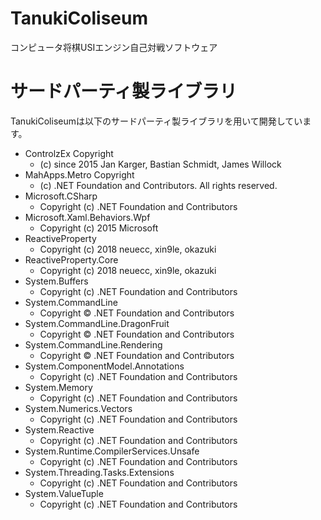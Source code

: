 # TanukiColiseum
コンピュータ将棋USIエンジン自己対戦ソフトウェア

# サードパーティ製ライブラリ
TanukiColiseumは以下のサードパーティ製ライブラリを用いて開発しています。
- ControlzEx Copyright
  - (c) since 2015 Jan Karger, Bastian Schmidt, James Willock
- MahApps.Metro Copyright
  - (c) .NET Foundation and Contributors. All rights reserved.
- Microsoft.CSharp
  - Copyright (c) .NET Foundation and Contributors
- Microsoft.Xaml.Behaviors.Wpf
  - Copyright (c) 2015 Microsoft
- ReactiveProperty
  - Copyright (c) 2018 neuecc, xin9le, okazuki
- ReactiveProperty.Core
  - Copyright (c) 2018 neuecc, xin9le, okazuki
- System.Buffers
  - Copyright (c) .NET Foundation and Contributors
- System.CommandLine
  - Copyright © .NET Foundation and Contributors
- System.CommandLine.DragonFruit
  - Copyright © .NET Foundation and Contributors
- System.CommandLine.Rendering
  - Copyright © .NET Foundation and Contributors
- System.ComponentModel.Annotations
  - Copyright (c) .NET Foundation and Contributors
- System.Memory
  - Copyright (c) .NET Foundation and Contributors
- System.Numerics.Vectors
  - Copyright (c) .NET Foundation and Contributors
- System.Reactive
  - Copyright (c) .NET Foundation and Contributors
- System.Runtime.CompilerServices.Unsafe
  - Copyright (c) .NET Foundation and Contributors
- System.Threading.Tasks.Extensions
  - Copyright (c) .NET Foundation and Contributors
- System.ValueTuple
  - Copyright (c) .NET Foundation and Contributors

